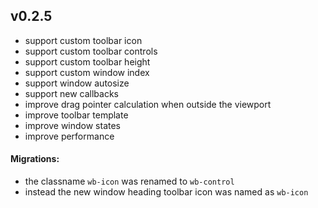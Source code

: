 ## v0.2.5

- support custom toolbar icon
- support custom toolbar controls
- support custom toolbar height
- support custom window index
- support window autosize
- support new callbacks
- improve drag pointer calculation when outside the viewport
- improve toolbar template
- improve window states
- improve performance

#### Migrations:

- the classname `wb-icon` was renamed to `wb-control`
- instead the new window heading toolbar icon was named as `wb-icon`
